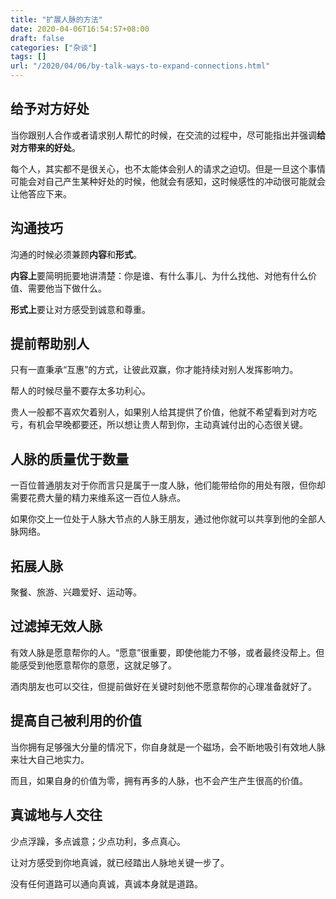 ```yaml
---
title: "扩展人脉的方法"
date: 2020-04-06T16:54:57+08:00
draft: false
categories: ["杂谈"]
tags: []
url: "/2020/04/06/by-talk-ways-to-expand-connections.html"
---
```


## 给予对方好处

当你跟别人合作或者请求别人帮忙的时候，在交流的过程中，尽可能指出并强调**给对方带来的好处**。

每个人，其实都不是很关心，也不太能体会别人的请求之迫切。但是一旦这个事情可能会对自己产生某种好处的时候，他就会有感知，这时候感性的冲动很可能就会让他答应下来。

## 沟通技巧

沟通的时候必须兼顾**内容**和**形式**。

**内容上**要简明扼要地讲清楚：你是谁、有什么事儿、为什么找他、对他有什么价值、需要他当下做什么。

**形式上**要让对方感受到诚意和尊重。

## 提前帮助别人

只有一直秉承“互惠”的方式，让彼此双赢，你才能持续对别人发挥影响力。

帮人的时候尽量不要存太多功利心。

贵人一般都不喜欢欠着别人，如果别人给其提供了价值，他就不希望看到对方吃亏，有机会早晚都要还，所以想让贵人帮到你，主动真诚付出的心态很关键。

## 人脉的质量优于数量

一百位普通朋友对于你而言只是属于一度人脉，他们能带给你的用处有限，但你却需要花费大量的精力来维系这一百位人脉点。

如果你交上一位处于人脉大节点的人脉王朋友，通过他你就可以共享到他的全部人脉网络。

## 拓展人脉

聚餐、旅游、兴趣爱好、运动等。

## 过滤掉无效人脉

有效人脉是愿意帮你的人。“愿意”很重要，即使他能力不够，或者最终没帮上。但能感受到他愿意帮你的意愿，这就足够了。

酒肉朋友也可以交往，但提前做好在关键时刻他不愿意帮你的心理准备就好了。

## 提高自己被利用的价值

当你拥有足够强大分量的情况下，你自身就是一个磁场，会不断地吸引有效地人脉来壮大自己地实力。

而且，如果自身的价值为零，拥有再多的人脉，也不会产生产生很高的价值。

## 真诚地与人交往

少点浮躁，多点诚意；少点功利，多点真心。

让对方感受到你地真诚，就已经踏出人脉地关键一步了。

没有任何道路可以通向真诚，真诚本身就是道路。